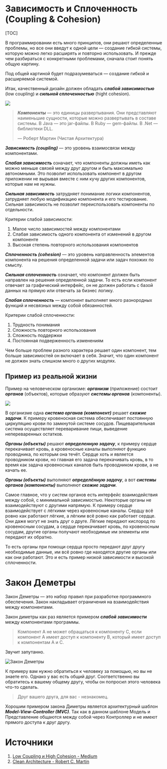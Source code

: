 # Зависимость и Сплоченность (Coupling & Cohesion)

[TOC]

В программировании есть много принципов, они решают определенные проблемы, но все они введут к  одной цели — создание гибкой системы, которую можно легко расширять и повторно использовать. И прежде чем разбираться с конкретными проблемами, сначала стоит понять общую картину.

Под общей картиной будет подразумеваться — создание гибкой и расширяемой системой. 

Итак, качественный дизайн должен обладать ***слабой зависимостью*** (low coupling) и ***сильной сплоченностью*** (hight cohesion).

![](https://devopedia.org/images/article/265/1220.1585331357.png)



> ***Компоненты*** — это единицы развертывания. Они представляют наименьшие сущности, которые можно развертывать в составе системы. В Java — это jar-файлы. В Ruby — gem-файлы. В .Net — библиотеки DLL.
>
> — Роберт Мартин (Чистая Архитектура)

***Зависимость (coupling)*** — это уровень взаимосвязи между компонентами.

***Слабая зависимость*** означает, что компоненты должны иметь как можно меньше связей между друг другом и быть максимально автономными. Это позволит использовать компонент в другом приложении не вырывая вместе с ним кучу других компонентов, которые нам не нужны.

***Сильная зависимость*** затрудняет понимание логики компонентов, затрудняет любую модификацию компонента и его тестирование. Сильная зависимость не позволит переиспользовать компоненты по отдельности.

Критерии слабой зависимости:

1. Малое число зависимостей между компонентами
2. Слабая зависимость одного компонента от изменений в другом компоненте
3. Высокая степень повторного использования компонентов

***Сплоченность (cohesion)*** — это уровень направленность элементов компонента на решения определенной задачи или задач похожих по смыслу.

***Сильная сплоченность*** означает, что компонент должен быть направлен на решения определенной задачи. То есть если компонент отвечает за графический интерфейс, он не должен работать с базой данных на прямую или отвечать за бизнес логику.

***Слабая сплоченность*** — компонент выполняет много разнородных функций и несвязных между собой обязанностей.

Критерии слабой сплоченности:

1. Трудность понимания
2. Сложность повторного использования
3. Сложность поддержки
4. Постоянная подверженность изменениям

Чем больше проблем разного характера решает один компонент, тем больше зависимостей он включает в себя. Значит, что один компонент не должен знать слишком много о других модулях.

## Пример из реальной жизни

Пример на человеческом организме: ***организм*** (приложение) состоит ***органов*** (объектов), которые образуют ***системы органов*** (компоненты).

![](https://cdn.shortpixel.ai/client/q_glossy,ret_img,w_550,h_270/http://xn--80aexocohdp.xn--p1ai/wp-content/uploads/25-interesnih-faktov-o-krovenosnoy-sisteme-cheloveka-e1540380733557.jpg)

В организме одна ***система органов (компонент)*** решает ***схожие задачи***. К примеру кровеносная система обеспечивает постоянную циркуляцию крови по замкнутой системе сосудов. Пищеварительная система осуществляет переваривание пищи, выведение непереваренных остатков.

***Органы (объекты)*** решают ***определенную задачу***, к примеру сердце перекачивает кровь, а кровеносные каналы выполняют функцию проводника, по которым она течёт. Сердце хоть и является проводником крови, но главная его задача перекачивать кровь, в то время как задача кровеносных каналов быть проводником крови, а не качать ее.

***Органы (объекты)*** выполняют ***определённую задачу***, а вот ***системы органов  (компоненты)*** выполняют ***схожие задачи***.

Самое главное, что у систем органов есть интерфейс взаимодействия между собой, с минимальной зависимостью. Некоторые органы не взаимодействуют с другими напрямую. К примеру сердце взаимодействует с лёгкими через кровеносные каналы. Сердцу всё ровно как работают лёгкие, а лёгким всё ровно как работает сердце. Они даже могут не знать друг о друге. Лёгкие передают кислород по кровеносным сосудам, а сердце перекачивает кровь, по кровеносным сосудам, другие органы получают необходимые им элементы или передают их обратно.

То есть органы при помощи сердца просто передают друг другу необходимые данные, им всё ровно где находятся другие органы или как они работают. Это и есть пример низкой зависимости и высокой сплоченности.

# Закон Деметры

Закон Деметры — это набор правил при разработке программного обеспечения. Закон накладывает ограничения на взаимодействия между компонентами.

Закон диметры как раз является примером ***слабой зависимости*** между компонентами программы.

> Компонент А не может обращаться к компоненту С, если компонент А имеет доступ к компоненту В, который имеет доступ к компонентам А и С.

Звучит запутанно.

![Закон Деметры](https://i.imgur.com/ftD6z6u.png)





К примеру вам нужно обратиться к человеку за помощью, но вы не знаете его. Однако у вас есть общий друг. Соответственно вы обратитесь к вашему общему другу, чтобы он попросил этого человека что-то сделать.

> Друг вашего друга, для вас - незнакомец.

Хорошим примером закона Диметры является архитектурный шаблон ***Model-View-Controller (MVC)***.  Так как в данном шаблоне Модель и Представление общаются между собой через Контроллер и не имеют прямого доступа к друг другу.

# Источники

1. [Low Coupling и High Cohesion - Medium](https://medium.com/german-gorelkin/low-coupling-high-cohesion-d36369fb1be9)
2. [Clean Architecture - Robert C. Martin](https://www.amazon.co.uk/Clean-Architecture-Craftsmans-Software-Structure/dp/0134494164)